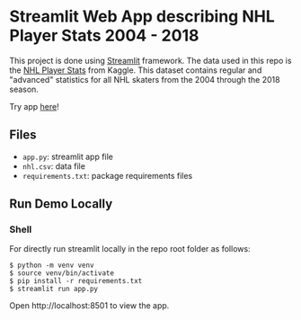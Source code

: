 # Streamlit Web App describing NHL Player Stats 2004 - 2018

This project is done using [Streamlit](https://www.streamlit.io/) framework. The data used in this repo is the [NHL Player Stats](https://www.kaggle.com/datasets/xavya77/nhl04to18/data) from Kaggle. This dataset contains regular and "advanced" statistics for all NHL skaters from the 2004 through the 2018 season.

Try app [here]()!

## Files

- `app.py`: streamlit app file
- `nhl.csv`: data file
- `requirements.txt`: package requirements files

## Run Demo Locally 

### Shell

For directly run streamlit locally in the repo root folder as follows:

```shell
$ python -m venv venv
$ source venv/bin/activate
$ pip install -r requirements.txt
$ streamlit run app.py
```
Open http://localhost:8501 to view the app.

